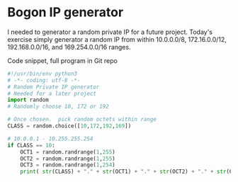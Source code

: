 # Bogon IP generator
I needed to generator a random private IP for a future project.  Today's exercise simply generator a random IP from within 
10.0.0.0/8, 172.16.0.0/12, 192.168.0.0/16, and 169.254.0.0/16 ranges.

Code snippet, full program in Git repo
```python
#!/usr/bin/env python3
# -*- coding: utf-8 -*-
# Random Private IP generator
# Needed for a later project
import random
# Randomly choose 10, 172 or 192

# Once chosen.  pick random octets within range
CLASS = random.choice([10,172,192,169])

# 10.0.0.1 - 10.255.255.254
if CLASS == 10:
    OCT1 = random.randrange(1,255)
    OCT2 = random.randrange(1,255)
    OCT3 = random.randrange(1,254)
    print( str(CLASS) + "." + str(OCT1) + "." + str(OCT2) + "." + str(OCT3) )
```
